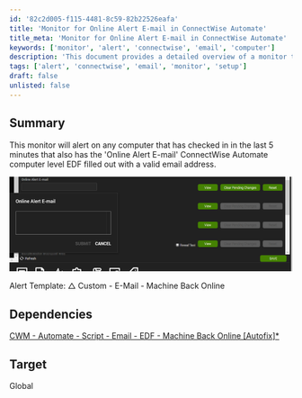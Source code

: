 ```yaml
---
id: '82c2d005-f115-4481-8c59-82b22526eafa'
title: 'Monitor for Online Alert E-mail in ConnectWise Automate'
title_meta: 'Monitor for Online Alert E-mail in ConnectWise Automate'
keywords: ['monitor', 'alert', 'connectwise', 'email', 'computer']
description: 'This document provides a detailed overview of a monitor that alerts when a computer checks in with a valid email address for the Online Alert E-mail EDF in ConnectWise Automate. It includes information on the alert template and dependencies required for setup.'
tags: ['alert', 'connectwise', 'email', 'monitor', 'setup']
draft: false
unlisted: false
---
```

## Summary

This monitor will alert on any computer that has checked in in the last 5 minutes that also has the 'Online Alert E-mail' ConnectWise Automate computer level EDF filled out with a valid email address.

![Image](../../../static/img/Agent---E-Mail---Machine-Back-Online/image_1.png)

Alert Template: △ Custom - E-Mail - Machine Back Online

## Dependencies

[CWM - Automate - Script - Email - EDF - Machine Back Online [Autofix]*](https://proval.itglue.com/DOC-5078775-11753156)

## Target

Global






